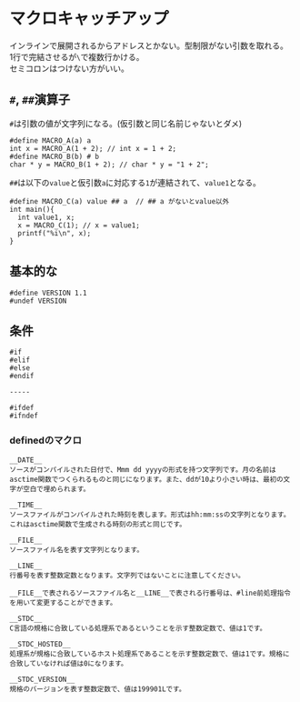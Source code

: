 # マクロキャッチアップ
インラインで展開されるからアドレスとかない。型制限がない引数を取れる。  
1行で完結させるが`\`で複数行かける。  
セミコロンはつけない方がいい。

## `#`, `##`演算子
`#`は引数の値が文字列になる。(仮引数と同じ名前じゃないとダメ)  
```
#define MACRO_A(a) a
int x = MACRO_A(1 + 2); // int x = 1 + 2;
#define MACRO_B(b) # b
char * y = MACRO_B(1 + 2); // char * y = "1 + 2";
```

`##`は以下の`value`と仮引数`a`に対応する`1`が連結されて、`value1`となる。
```
#define MACRO_C(a) value ## a  // ## a がないとvalue以外
int main(){
  int value1, x; 
  x = MACRO_C(1); // x = value1;
  printf("%i\n", x);
}
```

## 基本的な
```
#define VERSION 1.1
#undef VERSION
```

## 条件
```
#if
#elif
#else
#endif

-----

#ifdef
#ifndef
```

### definedのマクロ
```
__DATE__
ソースがコンパイルされた日付で、Mmm dd yyyyの形式を持つ文字列です。月の名前はasctime関数でつくられるものと同じになります。また、ddが10より小さい時は、最初の文字が空白で埋められます。

__TIME__
ソースファイルがコンパイルされた時刻を表します。形式はhh:mm:ssの文字列となります。これはasctime関数で生成される時刻の形式と同じです。

__FILE__
ソースファイル名を表す文字列となります。

__LINE__
行番号を表す整数定数となります。文字列ではないことに注意してください。

__FILE__で表されるソースファイル名と__LINE__で表される行番号は、#line前処理指令を用いて変更することができます。

__STDC__
C言語の規格に合致している処理系であるということを示す整数定数で、値は1です。

__STDC_HOSTED__
処理系が規格に合致しているホスト処理系であることを示す整数定数で、値は1です。規格に合致していなければ値は0になります。

__STDC_VERSION__
規格のバージョンを表す整数定数で、値は199901Lです。
```

